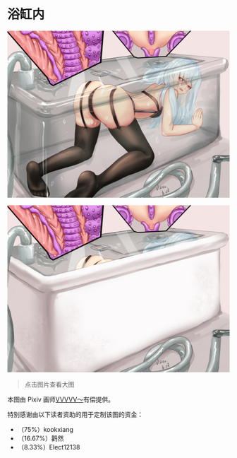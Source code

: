 # 浴缸内
![](./浴缸内_1_low.jpg)

![](./浴缸内_2_low.jpg)

> 点击图片查看大图

本图由 Pixiv 画师[VVVVV～](https://www.pixiv.net/en/users/44348035)有偿提供。

特别感谢由以下读者资助的用于定制该图的资金：

- （75%）kookxiang
- （16.67%）鹳然
- （8.33%）Elect12138
